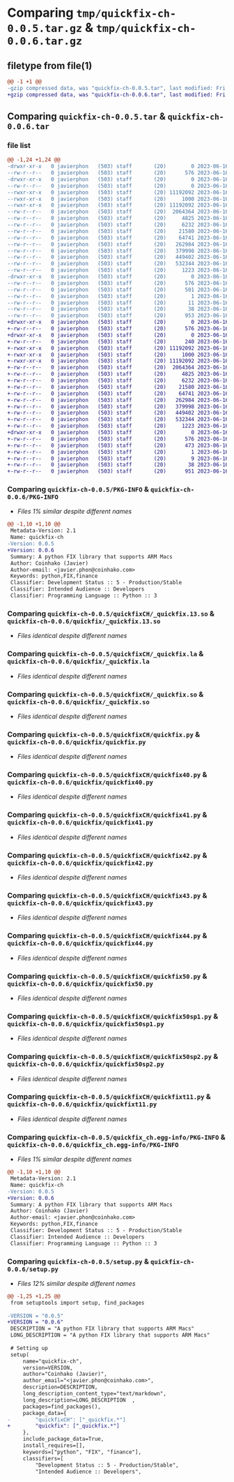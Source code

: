 # Comparing `tmp/quickfix-ch-0.0.5.tar.gz` & `tmp/quickfix-ch-0.0.6.tar.gz`

## filetype from file(1)

```diff
@@ -1 +1 @@
-gzip compressed data, was "quickfix-ch-0.0.5.tar", last modified: Fri Jun 16 15:30:36 2023, max compression
+gzip compressed data, was "quickfix-ch-0.0.6.tar", last modified: Fri Jun 16 15:56:29 2023, max compression
```

## Comparing `quickfix-ch-0.0.5.tar` & `quickfix-ch-0.0.6.tar`

### file list

```diff
@@ -1,24 +1,24 @@
-drwxr-xr-x   0 javierphon   (503) staff       (20)        0 2023-06-16 15:30:36.162297 quickfix-ch-0.0.5/
--rw-r--r--   0 javierphon   (503) staff       (20)      576 2023-06-16 15:30:36.162093 quickfix-ch-0.0.5/PKG-INFO
-drwxr-xr-x   0 javierphon   (503) staff       (20)        0 2023-06-16 15:30:36.158113 quickfix-ch-0.0.5/quickfixCH/
--rw-r--r--   0 javierphon   (503) staff       (20)        0 2023-06-16 08:14:55.000000 quickfix-ch-0.0.5/quickfixCH/__init__.py
--rwxr-xr-x   0 javierphon   (503) staff       (20) 11192092 2023-06-16 07:59:51.000000 quickfix-ch-0.0.5/quickfixCH/_quickfix.13.so
--rwxr-xr-x   0 javierphon   (503) staff       (20)     1000 2023-06-16 07:59:51.000000 quickfix-ch-0.0.5/quickfixCH/_quickfix.la
--rwxr-xr-x   0 javierphon   (503) staff       (20) 11192092 2023-06-16 07:59:51.000000 quickfix-ch-0.0.5/quickfixCH/_quickfix.so
--rw-r--r--   0 javierphon   (503) staff       (20)  2064364 2023-06-16 07:59:37.000000 quickfix-ch-0.0.5/quickfixCH/quickfix.py
--rw-r--r--   0 javierphon   (503) staff       (20)     4825 2023-06-16 07:59:37.000000 quickfix-ch-0.0.5/quickfixCH/quickfix40.py
--rw-r--r--   0 javierphon   (503) staff       (20)     6232 2023-06-16 07:59:37.000000 quickfix-ch-0.0.5/quickfixCH/quickfix41.py
--rw-r--r--   0 javierphon   (503) staff       (20)    21580 2023-06-16 07:59:37.000000 quickfix-ch-0.0.5/quickfixCH/quickfix42.py
--rw-r--r--   0 javierphon   (503) staff       (20)    64741 2023-06-16 07:59:37.000000 quickfix-ch-0.0.5/quickfixCH/quickfix43.py
--rw-r--r--   0 javierphon   (503) staff       (20)   262984 2023-06-16 07:59:37.000000 quickfix-ch-0.0.5/quickfixCH/quickfix44.py
--rw-r--r--   0 javierphon   (503) staff       (20)   379998 2023-06-16 07:59:37.000000 quickfix-ch-0.0.5/quickfixCH/quickfix50.py
--rw-r--r--   0 javierphon   (503) staff       (20)   449402 2023-06-16 07:59:37.000000 quickfix-ch-0.0.5/quickfixCH/quickfix50sp1.py
--rw-r--r--   0 javierphon   (503) staff       (20)   532344 2023-06-16 07:59:37.000000 quickfix-ch-0.0.5/quickfixCH/quickfix50sp2.py
--rw-r--r--   0 javierphon   (503) staff       (20)     1223 2023-06-16 07:59:37.000000 quickfix-ch-0.0.5/quickfixCH/quickfixt11.py
-drwxr-xr-x   0 javierphon   (503) staff       (20)        0 2023-06-16 15:30:36.161684 quickfix-ch-0.0.5/quickfix_ch.egg-info/
--rw-r--r--   0 javierphon   (503) staff       (20)      576 2023-06-16 15:30:36.000000 quickfix-ch-0.0.5/quickfix_ch.egg-info/PKG-INFO
--rw-r--r--   0 javierphon   (503) staff       (20)      501 2023-06-16 15:30:36.000000 quickfix-ch-0.0.5/quickfix_ch.egg-info/SOURCES.txt
--rw-r--r--   0 javierphon   (503) staff       (20)        1 2023-06-16 15:30:36.000000 quickfix-ch-0.0.5/quickfix_ch.egg-info/dependency_links.txt
--rw-r--r--   0 javierphon   (503) staff       (20)       11 2023-06-16 15:30:36.000000 quickfix-ch-0.0.5/quickfix_ch.egg-info/top_level.txt
--rw-r--r--   0 javierphon   (503) staff       (20)       38 2023-06-16 15:30:36.162515 quickfix-ch-0.0.5/setup.cfg
--rw-r--r--   0 javierphon   (503) staff       (20)      953 2023-06-16 15:30:32.000000 quickfix-ch-0.0.5/setup.py
+drwxr-xr-x   0 javierphon   (503) staff       (20)        0 2023-06-16 15:56:29.257683 quickfix-ch-0.0.6/
+-rw-r--r--   0 javierphon   (503) staff       (20)      576 2023-06-16 15:56:29.257398 quickfix-ch-0.0.6/PKG-INFO
+drwxr-xr-x   0 javierphon   (503) staff       (20)        0 2023-06-16 15:56:29.249165 quickfix-ch-0.0.6/quickfix/
+-rw-r--r--   0 javierphon   (503) staff       (20)      240 2023-06-16 15:54:09.000000 quickfix-ch-0.0.6/quickfix/__init__.py
+-rwxr-xr-x   0 javierphon   (503) staff       (20) 11192092 2023-06-16 07:59:51.000000 quickfix-ch-0.0.6/quickfix/_quickfix.13.so
+-rwxr-xr-x   0 javierphon   (503) staff       (20)     1000 2023-06-16 07:59:51.000000 quickfix-ch-0.0.6/quickfix/_quickfix.la
+-rwxr-xr-x   0 javierphon   (503) staff       (20) 11192092 2023-06-16 07:59:51.000000 quickfix-ch-0.0.6/quickfix/_quickfix.so
+-rw-r--r--   0 javierphon   (503) staff       (20)  2064364 2023-06-16 15:48:43.000000 quickfix-ch-0.0.6/quickfix/quickfix.py
+-rw-r--r--   0 javierphon   (503) staff       (20)     4825 2023-06-16 07:59:37.000000 quickfix-ch-0.0.6/quickfix/quickfix40.py
+-rw-r--r--   0 javierphon   (503) staff       (20)     6232 2023-06-16 07:59:37.000000 quickfix-ch-0.0.6/quickfix/quickfix41.py
+-rw-r--r--   0 javierphon   (503) staff       (20)    21580 2023-06-16 07:59:37.000000 quickfix-ch-0.0.6/quickfix/quickfix42.py
+-rw-r--r--   0 javierphon   (503) staff       (20)    64741 2023-06-16 07:59:37.000000 quickfix-ch-0.0.6/quickfix/quickfix43.py
+-rw-r--r--   0 javierphon   (503) staff       (20)   262984 2023-06-16 07:59:37.000000 quickfix-ch-0.0.6/quickfix/quickfix44.py
+-rw-r--r--   0 javierphon   (503) staff       (20)   379998 2023-06-16 07:59:37.000000 quickfix-ch-0.0.6/quickfix/quickfix50.py
+-rw-r--r--   0 javierphon   (503) staff       (20)   449402 2023-06-16 07:59:37.000000 quickfix-ch-0.0.6/quickfix/quickfix50sp1.py
+-rw-r--r--   0 javierphon   (503) staff       (20)   532344 2023-06-16 07:59:37.000000 quickfix-ch-0.0.6/quickfix/quickfix50sp2.py
+-rw-r--r--   0 javierphon   (503) staff       (20)     1223 2023-06-16 07:59:37.000000 quickfix-ch-0.0.6/quickfix/quickfixt11.py
+drwxr-xr-x   0 javierphon   (503) staff       (20)        0 2023-06-16 15:56:29.255461 quickfix-ch-0.0.6/quickfix_ch.egg-info/
+-rw-r--r--   0 javierphon   (503) staff       (20)      576 2023-06-16 15:56:29.000000 quickfix-ch-0.0.6/quickfix_ch.egg-info/PKG-INFO
+-rw-r--r--   0 javierphon   (503) staff       (20)      473 2023-06-16 15:56:29.000000 quickfix-ch-0.0.6/quickfix_ch.egg-info/SOURCES.txt
+-rw-r--r--   0 javierphon   (503) staff       (20)        1 2023-06-16 15:56:29.000000 quickfix-ch-0.0.6/quickfix_ch.egg-info/dependency_links.txt
+-rw-r--r--   0 javierphon   (503) staff       (20)        9 2023-06-16 15:56:29.000000 quickfix-ch-0.0.6/quickfix_ch.egg-info/top_level.txt
+-rw-r--r--   0 javierphon   (503) staff       (20)       38 2023-06-16 15:56:29.257892 quickfix-ch-0.0.6/setup.cfg
+-rw-r--r--   0 javierphon   (503) staff       (20)      951 2023-06-16 15:55:16.000000 quickfix-ch-0.0.6/setup.py
```

### Comparing `quickfix-ch-0.0.5/PKG-INFO` & `quickfix-ch-0.0.6/PKG-INFO`

 * *Files 1% similar despite different names*

```diff
@@ -1,10 +1,10 @@
 Metadata-Version: 2.1
 Name: quickfix-ch
-Version: 0.0.5
+Version: 0.0.6
 Summary: A python FIX library that supports ARM Macs
 Author: Coinhako (Javier)
 Author-email: <javier.phon@coinhako.com>
 Keywords: python,FIX,finance
 Classifier: Development Status :: 5 - Production/Stable
 Classifier: Intended Audience :: Developers
 Classifier: Programming Language :: Python :: 3
```

### Comparing `quickfix-ch-0.0.5/quickfixCH/_quickfix.13.so` & `quickfix-ch-0.0.6/quickfix/_quickfix.13.so`

 * *Files identical despite different names*

### Comparing `quickfix-ch-0.0.5/quickfixCH/_quickfix.la` & `quickfix-ch-0.0.6/quickfix/_quickfix.la`

 * *Files identical despite different names*

### Comparing `quickfix-ch-0.0.5/quickfixCH/_quickfix.so` & `quickfix-ch-0.0.6/quickfix/_quickfix.so`

 * *Files identical despite different names*

### Comparing `quickfix-ch-0.0.5/quickfixCH/quickfix.py` & `quickfix-ch-0.0.6/quickfix/quickfix.py`

 * *Files identical despite different names*

### Comparing `quickfix-ch-0.0.5/quickfixCH/quickfix40.py` & `quickfix-ch-0.0.6/quickfix/quickfix40.py`

 * *Files identical despite different names*

### Comparing `quickfix-ch-0.0.5/quickfixCH/quickfix41.py` & `quickfix-ch-0.0.6/quickfix/quickfix41.py`

 * *Files identical despite different names*

### Comparing `quickfix-ch-0.0.5/quickfixCH/quickfix42.py` & `quickfix-ch-0.0.6/quickfix/quickfix42.py`

 * *Files identical despite different names*

### Comparing `quickfix-ch-0.0.5/quickfixCH/quickfix43.py` & `quickfix-ch-0.0.6/quickfix/quickfix43.py`

 * *Files identical despite different names*

### Comparing `quickfix-ch-0.0.5/quickfixCH/quickfix44.py` & `quickfix-ch-0.0.6/quickfix/quickfix44.py`

 * *Files identical despite different names*

### Comparing `quickfix-ch-0.0.5/quickfixCH/quickfix50.py` & `quickfix-ch-0.0.6/quickfix/quickfix50.py`

 * *Files identical despite different names*

### Comparing `quickfix-ch-0.0.5/quickfixCH/quickfix50sp1.py` & `quickfix-ch-0.0.6/quickfix/quickfix50sp1.py`

 * *Files identical despite different names*

### Comparing `quickfix-ch-0.0.5/quickfixCH/quickfix50sp2.py` & `quickfix-ch-0.0.6/quickfix/quickfix50sp2.py`

 * *Files identical despite different names*

### Comparing `quickfix-ch-0.0.5/quickfixCH/quickfixt11.py` & `quickfix-ch-0.0.6/quickfix/quickfixt11.py`

 * *Files identical despite different names*

### Comparing `quickfix-ch-0.0.5/quickfix_ch.egg-info/PKG-INFO` & `quickfix-ch-0.0.6/quickfix_ch.egg-info/PKG-INFO`

 * *Files 1% similar despite different names*

```diff
@@ -1,10 +1,10 @@
 Metadata-Version: 2.1
 Name: quickfix-ch
-Version: 0.0.5
+Version: 0.0.6
 Summary: A python FIX library that supports ARM Macs
 Author: Coinhako (Javier)
 Author-email: <javier.phon@coinhako.com>
 Keywords: python,FIX,finance
 Classifier: Development Status :: 5 - Production/Stable
 Classifier: Intended Audience :: Developers
 Classifier: Programming Language :: Python :: 3
```

### Comparing `quickfix-ch-0.0.5/setup.py` & `quickfix-ch-0.0.6/setup.py`

 * *Files 12% similar despite different names*

```diff
@@ -1,25 +1,25 @@
 from setuptools import setup, find_packages
 
-VERSION = "0.0.5"
+VERSION = "0.0.6"
 DESCRIPTION = "A python FIX library that supports ARM Macs"
 LONG_DESCRIPTION = "A python FIX library that supports ARM Macs"
 
 # Setting up
 setup(
     name="quickfix-ch",
     version=VERSION,
     author="Coinhako (Javier)",
     author_email="<javier.phon@coinhako.com>",
     description=DESCRIPTION,
     long_description_content_type="text/markdown",
     long_description=LONG_DESCRIPTION  ,
     packages=find_packages(),
     package_data={
-        "quickfixCH": ["_quickfix.*"]
+        "quickfix": ["_quickfix.*"]
     },
     include_package_data=True,
     install_requires=[],
     keywords=["python", "FIX", "finance"],
     classifiers=[
         "Development Status :: 5 - Production/Stable",
         "Intended Audience :: Developers",
```

